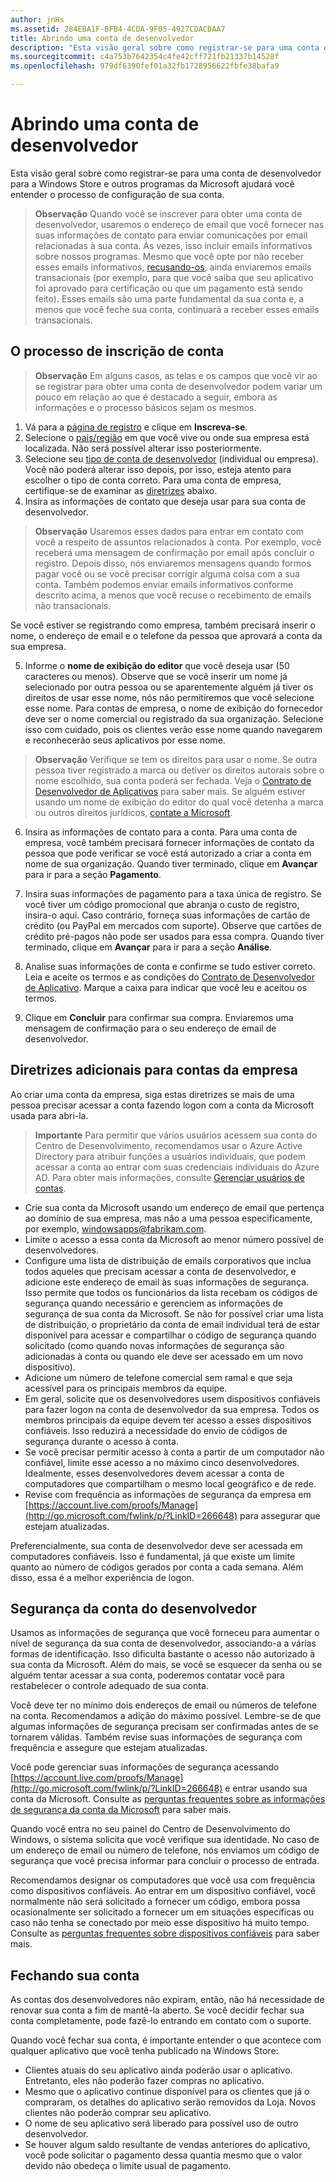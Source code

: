 ```yaml
---
author: jnHs
ms.assetid: 284EBA1F-BFB4-4CDA-9F05-4927CDACDAA7
title: Abrindo uma conta de desenvolvedor
description: "Esta visão geral sobre como registrar-se para uma conta de desenvolvedor para a Windows Store e outros programas da Microsoft ajudará você entender o processo de configuração de sua conta."
ms.sourcegitcommit: c4a753b7642354c4fe42cff721fb21337b14528f
ms.openlocfilehash: 979df6390fef01a32fb1728956622fbfe38bafa9

---
```

# Abrindo uma conta de desenvolvedor

Esta visão geral sobre como registrar-se para uma conta de desenvolvedor para a Windows Store e outros programas da Microsoft ajudará você entender o processo de configuração de sua conta.

> **Observação**  Quando você se inscrever para obter uma conta de desenvolvedor, usaremos o endereço de email que você fornecer nas suas informações de contato para enviar comunicações por email relacionadas à sua conta. Às vezes, isso incluir emails informativos sobre nossos programas. Mesmo que você opte por não receber esses emails informativos, [recusando-os](http://go.microsoft.com/fwlink/p/?LinkId=533280), ainda enviaremos emails transacionais (por exemplo, para que você saiba que seu aplicativo foi aprovado para certificação ou que um pagamento está sendo feito). Esses emails são uma parte fundamental da sua conta e, a menos que você feche sua conta, continuará a receber esses emails transacionais.

## O processo de inscrição de conta

> **Observação**  Em alguns casos, as telas e os campos que você vir ao se registrar para obter uma conta de desenvolvedor podem variar um pouco em relação ao que é destacado a seguir, embora as informações e o processo básicos sejam os mesmos.

1.  Vá para a [página de registro](http://go.microsoft.com/fwlink/p/?LinkId=615100) e clique em **Inscreva-se**.
2.  Selecione o [país/região](account-types-locations-and-fees.md#account-markets) em que você vive ou onde sua empresa está localizada. Não será possível alterar isso posteriormente.
3.  Selecione seu [tipo de conta de desenvolvedor](account-types-locations-and-fees.md) (individual ou empresa). Você não poderá alterar isso depois, por isso, esteja atento para escolher o tipo de conta correto. Para uma conta de empresa, certifique-se de examinar as [diretrizes](#additional-guidelines-for-company-accounts) abaixo.
4.  Insira as informações de contato que deseja usar para sua conta de desenvolvedor.

  > **Observação**  Usaremos esses dados para entrar em contato com você a respeito de assuntos relacionados à conta. Por exemplo, você receberá uma mensagem de confirmação por email após concluir o registro. Depois disso, nós enviaremos mensagens quando formos pagar você ou se você precisar corrigir alguma coisa com a sua conta. Também podemos enviar emails informativos conforme descrito acima, a menos que você recuse o recebimento de emails não transacionais.

   Se você estiver se registrando como empresa, também precisará inserir o nome, o endereço de email e o telefone da pessoa que aprovará a conta da sua empresa.

5.  Informe o **nome de exibição do editor** que você deseja usar (50 caracteres ou menos). Observe que se você inserir um nome já selecionado por outra pessoa ou se aparentemente alguém já tiver os direitos de usar esse nome, nós não permitiremos que você selecione esse nome. Para contas de empresa, o nome de exibição do fornecedor deve ser o nome comercial ou registrado da sua organização. Selecione isso com cuidado, pois os clientes verão esse nome quando navegarem e reconhecerão seus aplicativos por esse nome.

  >  **Observação**  Verifique se tem os direitos para usar o nome. Se outra pessoa tiver registrado a marca ou detiver os direitos autorais sobre o nome escolhido, sua conta poderá ser fechada. Veja o [Contrato de Desenvolvedor de Aplicativos](https://msdn.microsoft.com/library/windows/apps/Hh694058) para saber mais. Se alguém estiver usando um nome de exibição do editor do qual você detenha a marca ou outros direitos jurídicos, [contate a Microsoft](http://go.microsoft.com/fwlink/p/?LinkId=233777).    

6.  Insira as informações de contato para a conta. Para uma conta de empresa, você também precisará fornecer informações de contato da pessoa que pode verificar se você está autorizado a criar a conta em nome de sua organização. Quando tiver terminado, clique em **Avançar** para ir para a seção **Pagamento**.

7.  Insira suas informações de pagamento para a taxa única de registro. Se você tiver um código promocional que abranja o custo de registro, insira-o aqui. Caso contrário, forneça suas informações de cartão de crédito (ou PayPal em mercados com suporte). Observe que cartões de crédito pré-pagos não pode ser usados para essa compra. Quando tiver terminado, clique em **Avançar** para ir para a seção **Análise**.

8.  Analise suas informações de conta e confirme se tudo estiver correto. Leia e aceite os termos e as condições do [Contrato de Desenvolvedor de Aplicativo](https://msdn.microsoft.com/library/windows/apps/Hh694058). Marque a caixa para indicar que você leu e aceitou os termos.

9.  Clique em **Concluir** para confirmar sua compra. Enviaremos uma mensagem de confirmação para o seu endereço de email de desenvolvedor.

## Diretrizes adicionais para contas da empresa

Ao criar uma conta da empresa, siga estas diretrizes se mais de uma pessoa precisar acessar a conta fazendo logon com a conta da Microsoft usada para abri-la. 

> **Importante** Para permitir que vários usuários acessem sua conta do Centro de Desenvolvimento, recomendamos usar o Azure Active Directory para atribuir funções a usuários individuais, que podem acessar a conta ao entrar com suas credenciais individuais do Azure AD. Para obter mais informações, consulte [Gerenciar usuários de contas](manage-account-users.md).

-   Crie sua conta da Microsoft usando um endereço de email que pertença ao domínio de sua empresa, mas não a uma pessoa especificamente, por exemplo, windowsapps@fabrikam.com.
-   Limite o acesso a essa conta da Microsoft ao menor número possível de desenvolvedores.
-   Configure uma lista de distribuição de emails corporativos que inclua todos aqueles que precisam acessar a conta de desenvolvedor, e adicione este endereço de email às suas informações de segurança. Isso permite que todos os funcionários da lista recebam os códigos de segurança quando necessário e gerenciem as informações de segurança de sua conta da Microsoft. Se não for possível criar uma lista de distribuição, o proprietário da conta de email individual terá de estar disponível para acessar e compartilhar o código de segurança quando solicitado (como quando novas informações de segurança são adicionadas à conta ou quando ele deve ser acessado em um novo dispositivo).
-   Adicione um número de telefone comercial sem ramal e que seja acessível para os principais membros da equipe.
-   Em geral, solicite que os desenvolvedores usem dispositivos confiáveis para fazer logon na conta de desenvolvedor da sua empresa. Todos os membros principais da equipe devem ter acesso a esses dispositivos confiáveis. Isso reduzirá a necessidade do envio de códigos de segurança durante o acesso à conta.
-   Se você precisar permitir acesso à conta a partir de um computador não confiável, limite esse acesso a no máximo cinco desenvolvedores. Idealmente, esses desenvolvedores devem acessar a conta de computadores que compartilham o mesmo local geográfico e de rede.
-   Revise com frequência as informações de segurança da empresa em [https://account.live.com/proofs/Manage](http://go.microsoft.com/fwlink/p/?LinkID=266648) para assegurar que estejam atualizadas.

Preferencialmente, sua conta de desenvolvedor deve ser acessada em computadores confiáveis. Isso é fundamental, já que existe um limite quanto ao número de códigos gerados por conta a cada semana. Além disso, essa é a melhor experiência de logon.

## Segurança da conta do desenvolvedor

Usamos as informações de segurança que você forneceu para aumentar o nível de segurança da sua conta de desenvolvedor, associando-a a várias formas de identificação. Isso dificulta bastante o acesso não autorizado à sua conta da Microsoft. Além do mais, se você se esquecer da senha ou se alguém tentar acessar a sua conta, poderemos contatar você para restabelecer o controle adequado de sua conta.

Você deve ter no mínimo dois endereços de email ou números de telefone na conta. Recomendamos a adição do máximo possível. Lembre-se de que algumas informações de segurança precisam ser confirmadas antes de se tornarem válidas. Também revise suas informações de segurança com frequência e assegure que estejam atualizadas.

Você pode gerenciar suas informações de segurança acessando [https://account.live.com/proofs/Manage](http://go.microsoft.com/fwlink/p/?LinkID=266648) e entrar usando sua conta da Microsoft. Consulte as [perguntas frequentes sobre as informações de segurança da conta da Microsoft](http://go.microsoft.com/fwlink/p/?LinkID=272177) para saber mais.

Quando você entra no seu painel do Centro de Desenvolvimento do Windows, o sistema solicita que você verifique sua identidade. No caso de um endereço de email ou número de telefone, nós enviamos um código de segurança que você precisa informar para concluir o processo de entrada.

Recomendamos designar os computadores que você usa com frequência como dispositivos confiáveis. Ao entrar em um dispositivo confiável, você normalmente não será solicitado a fornecer um código, embora possa ocasionalmente ser solicitado a fornecer um em situações específicas ou caso não tenha se conectado por meio esse dispositivo há muito tempo. Consulte as [perguntas frequentes sobre dispositivos confiáveis](http://go.microsoft.com/fwlink/p/?LinkID=331123) para saber mais.

## Fechando sua conta

As contas dos desenvolvedores não expiram, então, não há necessidade de renovar sua conta a fim de mantê-la aberto. Se você decidir fechar sua conta completamente, pode fazê-lo entrando em contato com o suporte.

Quando você fechar sua conta, é importante entender o que acontece com qualquer aplicativo que você tenha publicado na Windows Store:

-   Clientes atuais do seu aplicativo ainda poderão usar o aplicativo. Entretanto, eles não poderão fazer compras no aplicativo.
-   Mesmo que o aplicativo continue disponível para os clientes que já o compraram, os detalhes do aplicativo serão removidos da Loja. Novos clientes não poderão comprar seu aplicativo.
-   O nome de seu aplicativo será liberado para possível uso de outro desenvolvedor.
-   Se houver algum saldo resultante de vendas anteriores do aplicativo, você pode solicitar o pagamento dessa quantia mesmo que o valor devido não obedeça o limite usual de pagamento.





<!--HONumber=Jun16_HO5-->


